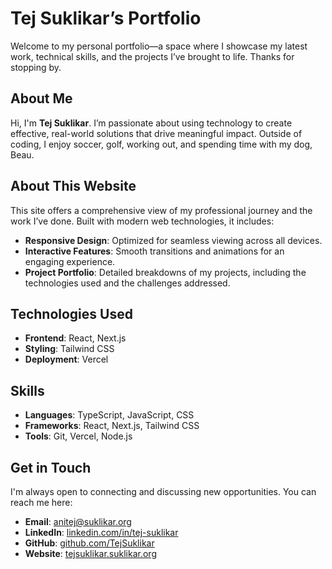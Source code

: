 # **Tej Suklikar’s Portfolio**

Welcome to my personal portfolio—a space where I showcase my latest work, technical skills, and the projects I’ve brought to life. Thanks for stopping by.

## **About Me**

Hi, I'm **Tej Suklikar**. I’m passionate about using technology to create effective, real-world solutions that drive meaningful impact. Outside of coding, I enjoy soccer, golf, working out, and spending time with my dog, Beau.

## **About This Website**

This site offers a comprehensive view of my professional journey and the work I’ve done. Built with modern web technologies, it includes:

- **Responsive Design**: Optimized for seamless viewing across all devices.  
- **Interactive Features**: Smooth transitions and animations for an engaging experience.  
- **Project Portfolio**: Detailed breakdowns of my projects, including the technologies used and the challenges addressed.

## **Technologies Used**

- **Frontend**: React, Next.js  
- **Styling**: Tailwind CSS  
- **Deployment**: Vercel  

## **Skills**

- **Languages**: TypeScript, JavaScript, CSS  
- **Frameworks**: React, Next.js, Tailwind CSS  
- **Tools**: Git, Vercel, Node.js  

## **Get in Touch**

I'm always open to connecting and discussing new opportunities. You can reach me here:

- **Email**: [anitej@suklikar.org](mailto:anitej@suklikar.org)  
- **LinkedIn**: [linkedin.com/in/tej-suklikar](https://www.linkedin.com/in/tej-suklikar/)  
- **GitHub**: [github.com/TejSuklikar](https://github.com/TejSuklikar)  
- **Website**: [tejsuklikar.suklikar.org](https://tej.suklikar.org)
